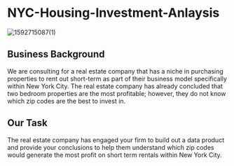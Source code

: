 # NYC-Housing-Investment-Anlaysis

![1592715087(1)](https://user-images.githubusercontent.com/47108273/85216985-f78a1a00-b350-11ea-9825-6ffbf7c11e90.jpg)


## Business Background
We are consulting for a real estate company that has a niche in purchasing properties to rent out short-term as part of their business model specifically within New York City.  The real estate company has already concluded that two bedroom properties are the most profitable; however, they do not know which zip codes are the best to invest in.    

## Our Task
The real estate company has engaged your firm to build out a data product and provide your conclusions to help them understand which zip codes would generate the most profit on short term rentals within New York City.
